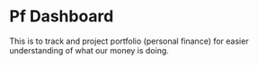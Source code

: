 # Pf Dashboard

This is to track and project portfolio (personal finance) for easier understanding of what our money is doing.
